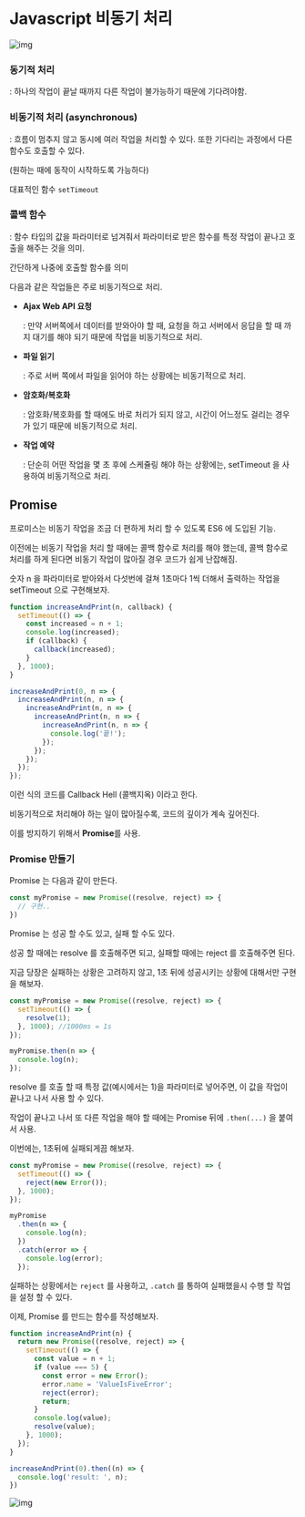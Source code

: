 # Javascript 비동기 처리 

![img](https://i.imgur.com/hh3Mawr.png)

### 동기적 처리

: 하나의 작업이 끝날 때까지 다른 작업이 불가능하기 때문에 기다려야함.

### 비동기적 처리 (asynchronous)

: 흐름이 멈추지 않고 동시에 여러 작업을 처리할 수 있다. 또한 기다리는 과정에서 다른 함수도 호출할 수 있다.

(원하는 때에 동작이 시작하도록 가능하다)

대표적인 함수 `setTimeout`



### 콜백 함수

: 함수 타입의 값을 파라미터로 넘겨줘서 파라미터로 받은 함수를 특정 작업이 끝나고 호출을 해주는 것을 의미.

간단하게 나중에 호출할 함수를 의미



다음과 같은 작업들은 주로 비동기적으로 처리.

- **Ajax Web API 요청**

  : 만약 서버쪽에서 데이터를 받와아야 할 때, 요청을 하고 서버에서 응답을 할 때 까지 대기를 해야 되기 때문에 작업을 비동기적으로 처리.

- **파일 읽기**

  : 주로 서버 쪽에서 파일을 읽어야 하는 상황에는 비동기적으로 처리.

- **암호화/복호화**

  : 암호화/복호화를 할 때에도 바로 처리가 되지 않고, 시간이 어느정도 걸리는 경우가 있기 때문에 비동기적으로 처리.

- **작업 예약**

  : 단순히 어떤 작업을 몇 초 후에 스케쥴링 해야 하는 상황에는, setTimeout 을 사용하여 비동기적으로 처리.

  

## Promise

프로미스는 비동기 작업을 조금 더 편하게 처리 할 수 있도록 ES6 에 도입된 기능. 

이전에는 비동기 작업을 처리 할 때에는 콜백 함수로 처리를 해야 했는데, 콜백 함수로 처리를 하게 된다면 비동기 작업이 많아질 경우 코드가 쉽게 난잡해짐.

숫자 n 을 파라미터로 받아와서 다섯번에 걸쳐 1초마다 1씩 더해서 출력하는 작업을 setTimeout 으로 구현해보자.

```javascript
function increaseAndPrint(n, callback) {
  setTimeout(() => {
    const increased = n + 1;
    console.log(increased);
    if (callback) {
      callback(increased);
    }
  }, 1000);
}

increaseAndPrint(0, n => {
  increaseAndPrint(n, n => {
    increaseAndPrint(n, n => {
      increaseAndPrint(n, n => {
        increaseAndPrint(n, n => {
          console.log('끝!');
        });
      });
    });
  });
});
```

이런 식의 코드를 Callback Hell (콜백지옥) 이라고 한다.

 비동기적으로 처리해야 하는 일이 많아질수록, 코드의 깊이가 계속 깊어진다.

이를 방지하기 위해서 **Promise**를 사용.



### Promise 만들기

Promise 는 다음과 같이 만든다.

```javascript
const myPromise = new Promise((resolve, reject) => {
  // 구현..
})
```

Promise 는 성공 할 수도 있고, 실패 할 수도 있다.

성공 할 때에는 resolve 를 호출해주면 되고, 실패할 때에는 reject 를 호출해주면 된다. 

지금 당장은 실패하는 상황은 고려하지 않고, 1초 뒤에 성공시키는 상황에 대해서만 구현을 해보자.

```javascript
const myPromise = new Promise((resolve, reject) => {
  setTimeout(() => {
    resolve(1);
  }, 1000); //1000ms = 1s
});

myPromise.then(n => {
  console.log(n);
});
```

resolve 를 호출 할 때 특정 값(예시에서는 1)을 파라미터로 넣어주면, 이 값을 작업이 끝나고 나서 사용 할 수 있다. 

작업이 끝나고 나서 또 다른 작업을 해야 할 때에는 Promise 뒤에 `.then(...)` 을 붙여서 사용.

이번에는, 1초뒤에 실패되게끔 해보자.

```javascript
const myPromise = new Promise((resolve, reject) => {
  setTimeout(() => {
    reject(new Error());
  }, 1000);
});

myPromise
  .then(n => {
    console.log(n);
  })
  .catch(error => {
    console.log(error);
  });
```

실패하는 상황에서는 `reject` 를 사용하고, `.catch` 를 통하여 실패했을시 수행 할 작업을 설정 할 수 있다.

이제, Promise 를 만드는 함수를 작성해보자.

```javascript
function increaseAndPrint(n) {
  return new Promise((resolve, reject) => {
    setTimeout(() => {
      const value = n + 1;
      if (value === 5) {
        const error = new Error();
        error.name = 'ValueIsFiveError';
        reject(error);
        return;
      }
      console.log(value);
      resolve(value);
    }, 1000);
  });
}

increaseAndPrint(0).then((n) => {
  console.log('result: ', n);
})
```

![img](https://i.imgur.com/S4bDqHz.png)


